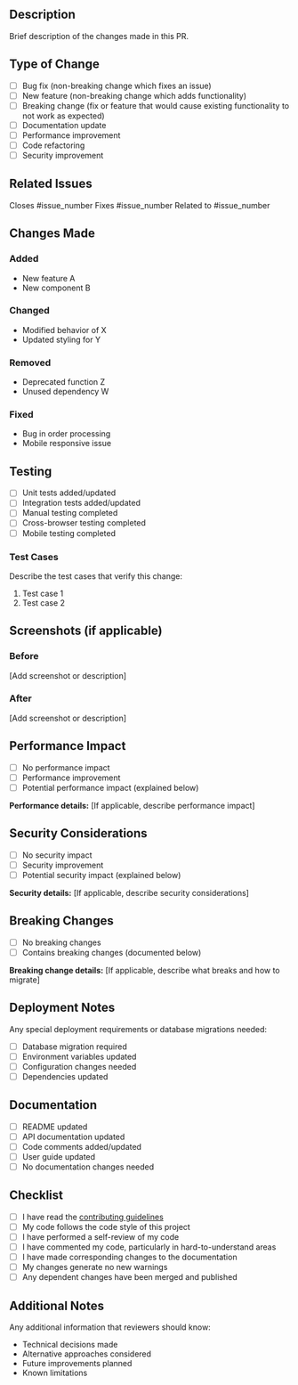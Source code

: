 ## Description
Brief description of the changes made in this PR.

## Type of Change
- [ ] Bug fix (non-breaking change which fixes an issue)
- [ ] New feature (non-breaking change which adds functionality)
- [ ] Breaking change (fix or feature that would cause existing functionality to not work as expected)
- [ ] Documentation update
- [ ] Performance improvement
- [ ] Code refactoring
- [ ] Security improvement

## Related Issues
Closes #issue_number
Fixes #issue_number
Related to #issue_number

## Changes Made
### Added
- New feature A
- New component B

### Changed
- Modified behavior of X
- Updated styling for Y

### Removed
- Deprecated function Z
- Unused dependency W

### Fixed
- Bug in order processing
- Mobile responsive issue

## Testing
- [ ] Unit tests added/updated
- [ ] Integration tests added/updated
- [ ] Manual testing completed
- [ ] Cross-browser testing completed
- [ ] Mobile testing completed

### Test Cases
Describe the test cases that verify this change:
1. Test case 1
2. Test case 2

## Screenshots (if applicable)
### Before
[Add screenshot or description]

### After
[Add screenshot or description]

## Performance Impact
- [ ] No performance impact
- [ ] Performance improvement
- [ ] Potential performance impact (explained below)

**Performance details:**
[If applicable, describe performance impact]

## Security Considerations
- [ ] No security impact
- [ ] Security improvement
- [ ] Potential security impact (explained below)

**Security details:**
[If applicable, describe security considerations]

## Breaking Changes
- [ ] No breaking changes
- [ ] Contains breaking changes (documented below)

**Breaking change details:**
[If applicable, describe what breaks and how to migrate]

## Deployment Notes
Any special deployment requirements or database migrations needed:
- [ ] Database migration required
- [ ] Environment variables updated
- [ ] Configuration changes needed
- [ ] Dependencies updated

## Documentation
- [ ] README updated
- [ ] API documentation updated
- [ ] Code comments added/updated
- [ ] User guide updated
- [ ] No documentation changes needed

## Checklist
- [ ] I have read the [contributing guidelines](./CONTRIBUTING.md)
- [ ] My code follows the code style of this project
- [ ] I have performed a self-review of my code
- [ ] I have commented my code, particularly in hard-to-understand areas
- [ ] I have made corresponding changes to the documentation
- [ ] My changes generate no new warnings
- [ ] Any dependent changes have been merged and published

## Additional Notes
Any additional information that reviewers should know:
- Technical decisions made
- Alternative approaches considered
- Future improvements planned
- Known limitations